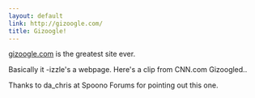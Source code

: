 ```yaml
---
layout: default
link: http://gizoogle.com/
title: Gizoogle!
---
```


<a href="http://gizoogle.com/">gizoogle.com</a> is the greatest site ever.

Basically it -izzle's a webpage.  Here's a clip from CNN.com Gizoogled..

Thanks to da_chris at Spoono Forums for pointing out this one.
